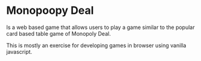 # Monopoopy Deal

Is a web based game that allows users to play a game similar to the popular card based table game of Monopoly Deal.

This is mostly an exercise for developing games in browser using vanilla javascript.

